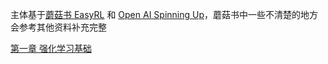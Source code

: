 主体基于[蘑菇书 EasyRL](https://datawhalechina.github.io/easy-rl/#/) 和 [Open AI Spinning Up](https://spinningup.readthedocs.io/zh-cn/latest/user/introduction.html)，蘑菇书中一些不清楚的地方会参考其他资料补充完整

[第一章 强化学习基础](./第一章%20强化学习基础/1%20强化学习概述.md)